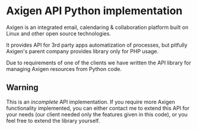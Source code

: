 Axigen API Python implementation
================================

Axigen is an integrated email, calendaring & collaboration platform built on
Linux and other open source technologies.

It provides API for 3rd party apps automatization of processes, but pitfully
Axigen's parent company provides library only for PHP usage.

Due to requirements of one of the clients we have written the API library
for managing Axigen resources from Python code.

Warning
-------

This is an *incomplete* API implementation. If you require more Axigen
functionality implemented, you can either contact me to extend this API
for your needs (our client needed only the features given in this code),
or you feel free to extend the library yourself.


